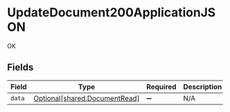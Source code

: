 # UpdateDocument200ApplicationJSON

OK


## Fields

| Field                                                                    | Type                                                                     | Required                                                                 | Description                                                              |
| ------------------------------------------------------------------------ | ------------------------------------------------------------------------ | ------------------------------------------------------------------------ | ------------------------------------------------------------------------ |
| `data`                                                                   | [Optional[shared.DocumentRead]](undefined/models/shared/documentread.md) | :heavy_minus_sign:                                                       | N/A                                                                      |